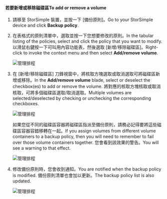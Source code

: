 <!--author=alkohli last changed: 01/02/17-->


#### <a name="to-add-or-remove-a-volume"></a><span data-ttu-id="2078b-101">若要新增或移除磁碟區</span><span class="sxs-lookup"><span data-stu-id="2078b-101">To add or remove a volume</span></span>

1. <span data-ttu-id="2078b-102">請移至 StorSimple 裝置，並按一下 [備份原則]。</span><span class="sxs-lookup"><span data-stu-id="2078b-102">Go to your StorSimple device and click **Backup policy**.</span></span>

2. <span data-ttu-id="2078b-103">在表格式的原則清單中，選取並按一下您想要修改的原則。</span><span class="sxs-lookup"><span data-stu-id="2078b-103">In the tabular listing of the policies, select and click the policy that you want to modify.</span></span> <span data-ttu-id="2078b-104">以滑鼠右鍵按一下可叫用內容功能表，然後選取 [新增/移除磁碟區]。</span><span class="sxs-lookup"><span data-stu-id="2078b-104">Right-click to invoke the context menu and then select **Add/remove volume**.</span></span>

    ![管理排程](./media/storsimple-8000-add-remove-volume-backup-policy-u2/addvolbupol1.png)

3. <span data-ttu-id="2078b-106">在 [新增/移除磁碟區] 刀鋒視窗中，將核取方塊選取或取消選取可將磁碟區新增或移除。</span><span class="sxs-lookup"><span data-stu-id="2078b-106">In the **Add/remove volume** blade, select or deselect the checkbox(es) to add or remove the volume.</span></span> <span data-ttu-id="2078b-107">將對應的核取方塊核取或取消核取，可將多個磁碟區選取/取消選取。</span><span class="sxs-lookup"><span data-stu-id="2078b-107">Multiple volumes are selected/deselected by checking or unchecking the corresponding checkboxes.</span></span>

    ![管理排程](./media/storsimple-8000-add-remove-volume-backup-policy-u2/addvolbupol3.png)

    <span data-ttu-id="2078b-109">如果您從不同的磁碟區容器將磁碟區指派至備份原則，請務必記得要將這些磁碟區容器容錯移轉在一起。</span><span class="sxs-lookup"><span data-stu-id="2078b-109">If you assign volumes from different volume containers to a backup policy, then you will need to remember to fail over those volume containers together.</span></span> <span data-ttu-id="2078b-110">您會看到該效果的警告。</span><span class="sxs-lookup"><span data-stu-id="2078b-110">You will see a warning to that effect.</span></span>

    ![管理排程](./media/storsimple-8000-add-remove-volume-backup-policy-u2/addvolbupol2.png)

4. <span data-ttu-id="2078b-112">修改備份原則時，您會收到通知。</span><span class="sxs-lookup"><span data-stu-id="2078b-112">You are notified when the backup policy is modified.</span></span> <span data-ttu-id="2078b-113">備份原則清單也會加以更新。</span><span class="sxs-lookup"><span data-stu-id="2078b-113">The backup policy list is also updated.</span></span>

    ![管理排程](./media/storsimple-8000-add-remove-volume-backup-policy-u2/addvolbupol6.png)





